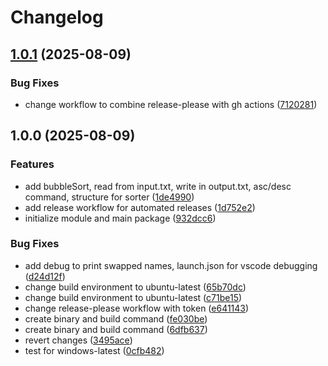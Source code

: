 # Changelog

## [1.0.1](https://github.com/Craankism/sorter/compare/v1.0.0...v1.0.1) (2025-08-09)


### Bug Fixes

* change workflow to combine release-please with gh actions ([7120281](https://github.com/Craankism/sorter/commit/712028197e13f3bb89610de262b40758aa466302))

## 1.0.0 (2025-08-09)


### Features

* add bubbleSort, read from input.txt, write in output.txt, asc/desc command, structure for sorter ([1de4990](https://github.com/Craankism/sorter/commit/1de4990d229ac5147b011d80704055de8de0258a))
* add release workflow for automated releases ([1d752e2](https://github.com/Craankism/sorter/commit/1d752e2076bbe6c587f0210f343731c9aef8d34e))
* initialize module and main package ([932dcc6](https://github.com/Craankism/sorter/commit/932dcc6a3fe2e76ddb46889964cea9203bcc01f4))


### Bug Fixes

* add debug to print swapped names, launch.json for vscode debugging ([d24d12f](https://github.com/Craankism/sorter/commit/d24d12f7099a4dce399985d08dd8ce130ea37110))
* change build environment to ubuntu-latest ([65b70dc](https://github.com/Craankism/sorter/commit/65b70dc94ae7b85a59b6eea41dda71fa10d7101e))
* change build environment to ubuntu-latest ([c71be15](https://github.com/Craankism/sorter/commit/c71be150b3e37da6781eafe989f07442c3070b5c))
* change release-please workflow with token ([e641143](https://github.com/Craankism/sorter/commit/e6411430eb23d1929c96c2d39a3dec56aa9672a7))
* create binary and build command ([fe030be](https://github.com/Craankism/sorter/commit/fe030bec45455b12bdd32b7942d6e049da0d5664))
* create binary and build command ([6dfb637](https://github.com/Craankism/sorter/commit/6dfb63713e1424af683148b7a80a0a8b8872de21))
* revert changes ([3495ace](https://github.com/Craankism/sorter/commit/3495acea99f9f95824d0d214edc1a41ee195332e))
* test for windows-latest ([0cfb482](https://github.com/Craankism/sorter/commit/0cfb4827910391f5ede49c51f00143a7ade9c58f))
